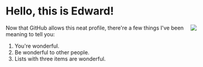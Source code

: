 # Hello, this is Edward!

<img align='right' src="https://github-readme-stats.vercel.app/api?username=EdwardAngert&show_icons=true&theme=dracula">

Now that GitHub allows this neat profile, there're a few things I've been meaning to tell you:

1. You're wonderful.
1. Be wonderful to other people.
1. Lists with three items are wonderful.
